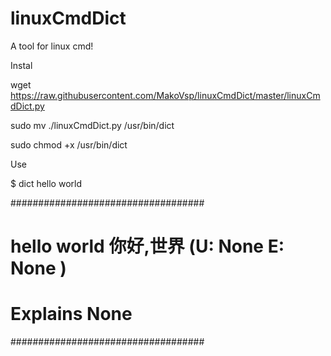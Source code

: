 # linuxCmdDict
A tool for linux cmd!

Instal

wget https://raw.githubusercontent.com/MakoVsp/linuxCmdDict/master/linuxCmdDict.py

sudo mv ./linuxCmdDict.py /usr/bin/dict

sudo chmod +x /usr/bin/dict

Use

$ dict hello world

###################################
#  hello world 你好,世界 (U: None E: None )
#  Explains None
###################################
